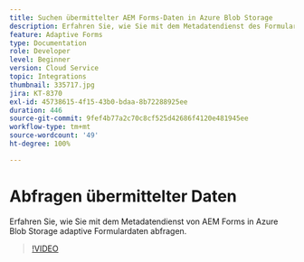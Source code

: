 ```yaml
---
title: Suchen übermittelter AEM Forms-Daten in Azure Blob Storage
description: Erfahren Sie, wie Sie mit dem Metadatendienst des Formulardatenmodells in Azure Blob Storage übermittelte AEM Forms-Daten abfragen.
feature: Adaptive Forms
type: Documentation
role: Developer
level: Beginner
version: Cloud Service
topic: Integrations
thumbnail: 335717.jpg
jira: KT-8370
exl-id: 45738615-4f15-43b0-bdaa-8b72288925ee
duration: 446
source-git-commit: 9fef4b77a2c70c8cf525d42686f4120e481945ee
workflow-type: tm+mt
source-wordcount: '49'
ht-degree: 100%

---
```


# Abfragen übermittelter Daten

Erfahren Sie, wie Sie mit dem Metadatendienst von AEM Forms in Azure Blob Storage adaptive Formulardaten abfragen.

>[!VIDEO](https://video.tv.adobe.com/v/335717?quality=12&learn=on)
